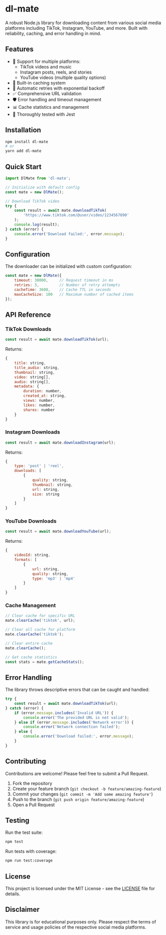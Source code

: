 # dl-mate
A robust Node.js library for downloading content from various social media platforms including TikTok, Instagram, YouTube, and more. Built with reliability, caching, and error handling in mind.

## Features

- 🚀 Support for multiple platforms:
  - TikTok videos and music
  - Instagram posts, reels, and stories
  - YouTube videos (multiple quality options)
- 💾 Built-in caching system
- 🔄 Automatic retries with exponential backoff
- ✅ Comprehensive URL validation
- 🛡️ Error handling and timeout management
- 📊 Cache statistics and management
- 🧪 Thoroughly tested with Jest

## Installation

```bash
npm install dl-mate
# or
yarn add dl-mate
```

<!-- Required peer dependencies:
```bash
npm install axios axios-retry node-cache cheerio
``` -->

## Quick Start

```javascript
import DlMate from 'dl-mate';

// Initialize with default config
const mate = new DlMate();

// Download TikTok video
try {
    const result = await mate.downloadTikTok(
        'https://www.tiktok.com/@user/video/1234567890'
    );
    console.log(result);
} catch (error) {
    console.error('Download failed:', error.message);
}
```

## Configuration

The downloader can be initialized with custom configuration:

```javascript
const mate = new DlMate({
    timeout: 30000,     // Request timeout in ms
    retries: 3,         // Number of retry attempts
    cacheTime: 3600,    // Cache TTL in seconds
    maxCacheSize: 100   // Maximum number of cached items
});
```

## API Reference

### TikTok Downloads

```javascript
const result = await mate.downloadTikTok(url);
```

Returns:
```javascript
{
    title: string,
    title_audio: string,
    thumbnail: string,
    video: string[],
    audio: string[],
    metadata: {
        duration: number,
        created_at: string,
        views: number,
        likes: number,
        shares: number
    }
}
```

### Instagram Downloads

```javascript
const result = await mate.downloadInstagram(url);
```

Returns:
```javascript
{
    type: 'post' | 'reel',
    downloads: [
        {
            quality: string,
            thumbnail: string,
            url: string,
            size: string
        }
    ]
}
```

### YouTube Downloads

```javascript
const result = await mate.downloadYouTube(url);
```

Returns:
```javascript
{
    videoId: string,
    formats: [
        {
            url: string,
            quality: string,
            type: 'mp3' | 'mp4'
        }
    ]
}
```

### Cache Management

```javascript
// Clear cache for specific URL
mate.clearCache('tiktok', url);

// Clear all cache for platform
mate.clearCache('tiktok');

// Clear entire cache
mate.clearCache();

// Get cache statistics
const stats = mate.getCacheStats();
```

## Error Handling

The library throws descriptive errors that can be caught and handled:

```javascript
try {
    const result = await mate.downloadTikTok(url);
} catch (error) {
    if (error.message.includes('Invalid URL')) {
        console.error('The provided URL is not valid');
    } else if (error.message.includes('Network error')) {
        console.error('Network connection failed');
    } else {
        console.error('Download failed:', error.message);
    }
}
```

## Contributing

Contributions are welcome! Please feel free to submit a Pull Request.

1. Fork the repository
2. Create your feature branch (`git checkout -b feature/amazing-feature`)
3. Commit your changes (`git commit -m 'Add some amazing feature'`)
4. Push to the branch (`git push origin feature/amazing-feature`)
5. Open a Pull Request

## Testing

Run the test suite:

```bash
npm test
```

Run tests with coverage:

```bash
npm run test:coverage
```

## License

This project is licensed under the MIT License - see the [LICENSE](LICENSE) file for details.

## Disclaimer

This library is for educational purposes only. Please respect the terms of service and usage policies of the respective social media platforms.
